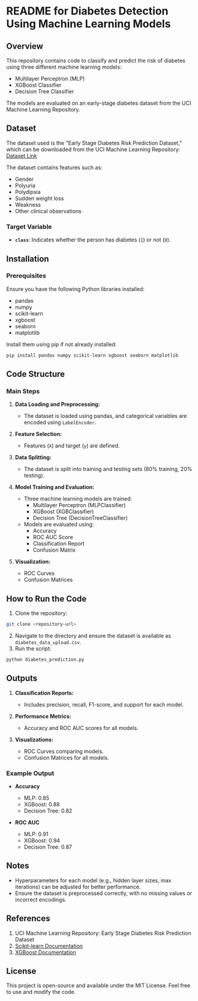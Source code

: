 # README for Diabetes Detection Using Machine Learning Models

## Overview
This repository contains code to classify and predict the risk of diabetes using three different machine learning models:
- Multilayer Perceptron (MLP)
- XGBoost Classifier
- Decision Tree Classifier

The models are evaluated on an early-stage diabetes dataset from the UCI Machine Learning Repository.

## Dataset
The dataset used is the "Early Stage Diabetes Risk Prediction Dataset," which can be downloaded from the UCI Machine Learning Repository:
[Dataset Link](https://archive.ics.uci.edu/ml/datasets/Early+stage+diabetes+risk+prediction+dataset)

The dataset contains features such as:
- Gender
- Polyuria
- Polydipsia
- Sudden weight loss
- Weakness
- Other clinical observations

### Target Variable
- **`class`**: Indicates whether the person has diabetes (`1`) or not (`0`).

## Installation
### Prerequisites
Ensure you have the following Python libraries installed:
- pandas
- numpy
- scikit-learn
- xgboost
- seaborn
- matplotlib

Install them using pip if not already installed:
```bash
pip install pandas numpy scikit-learn xgboost seaborn matplotlib
```

## Code Structure
### Main Steps
1. **Data Loading and Preprocessing:**
   - The dataset is loaded using pandas, and categorical variables are encoded using `LabelEncoder`.

2. **Feature Selection:**
   - Features (`X`) and target (`y`) are defined.

3. **Data Splitting:**
   - The dataset is split into training and testing sets (80% training, 20% testing).

4. **Model Training and Evaluation:**
   - Three machine learning models are trained:
     - Multilayer Perceptron (MLPClassifier)
     - XGBoost (XGBClassifier)
     - Decision Tree (DecisionTreeClassifier)
   - Models are evaluated using:
     - Accuracy
     - ROC AUC Score
     - Classification Report
     - Confusion Matrix

5. **Visualization:**
   - ROC Curves
   - Confusion Matrices

## How to Run the Code
1. Clone the repository:
```bash
git clone <repository-url>
```
2. Navigate to the directory and ensure the dataset is available as `diabetes_data_upload.csv`.
3. Run the script:
```bash
python diabetes_prediction.py
```

## Outputs
1. **Classification Reports:**
   - Includes precision, recall, F1-score, and support for each model.

2. **Performance Metrics:**
   - Accuracy and ROC AUC scores for all models.

3. **Visualizations:**
   - ROC Curves comparing models.
   - Confusion Matrices for all models.

### Example Output
- **Accuracy**
  - MLP: 0.85
  - XGBoost: 0.88
  - Decision Tree: 0.82

- **ROC AUC**
  - MLP: 0.91
  - XGBoost: 0.94
  - Decision Tree: 0.87

## Notes
- Hyperparameters for each model (e.g., hidden layer sizes, max iterations) can be adjusted for better performance.
- Ensure the dataset is preprocessed correctly, with no missing values or incorrect encodings.

## References
1. UCI Machine Learning Repository: Early Stage Diabetes Risk Prediction Dataset
2. [Scikit-learn Documentation](https://scikit-learn.org/)
3. [XGBoost Documentation](https://xgboost.readthedocs.io/)

## License
This project is open-source and available under the MIT License. Feel free to use and modify the code.

